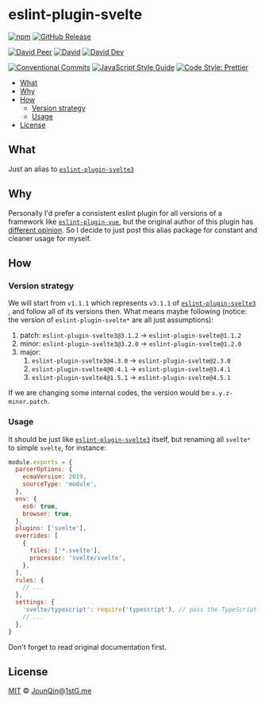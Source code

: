 # eslint-plugin-svelte

[![npm](https://img.shields.io/npm/v/eslint-plugin-svelte.svg)](https://www.npmjs.com/package/eslint-plugin-svelte)
[![GitHub Release](https://img.shields.io/github/release/JounQin/eslint-plugin-svelte)](https://github.com/JounQin/eslint-plugin-svelte/releases)

[![David Peer](https://img.shields.io/david/peer/JounQin/eslint-plugin-svelte.svg)](https://david-dm.org/JounQin/eslint-plugin-svelte?type=peer)
[![David](https://img.shields.io/david/JounQin/eslint-plugin-svelte.svg)](https://david-dm.org/JounQin/eslint-plugin-svelte)
[![David Dev](https://img.shields.io/david/dev/JounQin/eslint-plugin-svelte.svg)](https://david-dm.org/JounQin/eslint-plugin-svelte?type=dev)

[![Conventional Commits](https://img.shields.io/badge/conventional%20commits-1.0.0-yellow.svg)](https://conventionalcommits.org)
[![JavaScript Style Guide](https://img.shields.io/badge/code_style-standard-brightgreen.svg)](https://standardjs.com)
[![Code Style: Prettier](https://img.shields.io/badge/code_style-prettier-ff69b4.svg)](https://github.com/prettier/prettier)

- [What](#what)
- [Why](#why)
- [How](#how)
  - [Version strategy](#version-strategy)
  - [Usage](#usage)
- [License](#license)

## What

Just an alias to [`eslint-plugin-svelte3`][]

## Why

Personally I'd prefer a consistent eslint plugin for all versions of a framework like [`eslint-plugin-vue`](https://github.com/vuejs/eslint-plugin-vue), but the original author of this plugin has [different opinion](https://github.com/sveltejs/eslint-plugin-svelte3/issues/90#issuecomment-783570346). So I decide to just post this alias package for constant and cleaner usage for myself.

## How

### Version strategy

We will start from `v1.1.1` which represents `v3.1.1` of [`eslint-plugin-svelte3`][] , and follow all of its versions then. What means maybe following (notice: the version of `eslint-plugin-svelte*` are all just assumptions):

1. patch: `eslint-plugin-svelte3@3.1.2` -> `eslint-plugin-svelte@1.1.2`
2. minor: `eslint-plugin-svelte3@3.2.0` -> `eslint-plugin-svelte@1.2.0`
3. major:
   1. `eslint-plugin-svelte3@4.3.0` -> `eslint-plugin-svelte@2.3.0`
   2. `eslint-plugin-svelte4@0.4.1` -> `eslint-plugin-svelte@3.4.1`
   3. `eslint-plugin-svelte4@1.5.1` -> `eslint-plugin-svelte@4.5.1`

If we are changing some internal codes, the version would be `x.y.z-minor.patch`.

### Usage

It should be just like [`eslint-plugin-svelte3`][] itself, but renaming all `svelte*` to simple `svelte`, for instance:

```js
module.exports = {
  parserOptions: {
    ecmaVersion: 2019,
    sourceType: 'module',
  },
  env: {
    es6: true,
    browser: true,
  },
  plugins: ['svelte'],
  overrides: [
    {
      files: ['*.svelte'],
      processor: 'svelte/svelte',
    },
  ],
  rules: {
    // ...
  },
  settings: {
    'svelte/typescript': require('typescript'), // pass the TypeScript package to the Svelte plugin
    // ...
  },
}
```

Don't forget to read original documentation first.

## License

[MIT][] © [JounQin][]@[1stG.me][]

[1stg.me]: https://www.1stg.me
[jounqin]: https://GitHub.com/JounQin
[mit]: http://opensource.org/licenses/MIT
[`eslint-plugin-svelte3`]: https://github.com/sveltejs/eslint-plugin-svelte3
